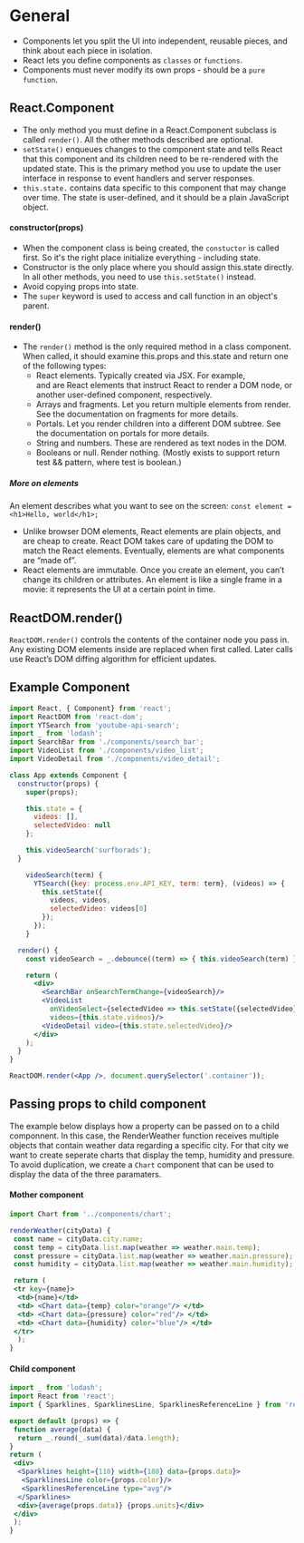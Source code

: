 # General
- Components let you split the UI into independent, reusable pieces, and think about each piece in isolation.
- React lets you define components as `classes` or `functions`.
- Components must never modify its own props - should be a `pure function`.

## React.Component
- The only method you must define in a React.Component subclass is called `render()`. All the other methods described are optional.
- `setState()` enqueues changes to the component state and tells React that this component and its children need to be re-rendered with the updated state. This is the primary method you use to update the user interface in response to event handlers and server responses.
- `this.state.` contains data specific to this component that may change over time. The state is user-defined, and it should be a plain JavaScript object.

#### constructor(props)
- When the component class is being created, the `constuctor` is called first. So it's the right place initialize everything - including state. 
- Constructor is the only place where you should assign this.state directly. In all other methods, you need to use `this.setState()` instead.
- Avoid copying props into state. 
- The `super` keyword is used to access and call function in an object's parent. 

#### render()
- The `render()` method is the only required method in a class component. When called, it should examine this.props and this.state and return one of the following types:
    - React elements. Typically created via JSX. For example, <div /> and <MyComponent /> are React elements that instruct React to render a DOM node, or another user-defined component, respectively.
    - Arrays and fragments. Let you return multiple elements from render. See the documentation on fragments for more details.
    - Portals. Let you render children into a different DOM subtree. See the documentation on portals for more details.
    - String and numbers. These are rendered as text nodes in the DOM.
    - Booleans or null. Render nothing. (Mostly exists to support return test && <Child /> pattern, where test is boolean.)
    
##### More on elements
An element describes what you want to see on the screen:
`const element = <h1>Hello, world</h1>;`

- Unlike browser DOM elements, React elements are plain objects, and are cheap to create. React DOM takes care of updating the DOM to match the React elements. Eventually, elements are what components are “made of”. 
- React elements are immutable. Once you create an element, you can’t change its children or attributes. An element is like a single frame in a movie: it represents the UI at a certain point in time.

## ReactDOM.render()
`ReactDOM.render()` controls the contents of the container node you pass in. Any existing DOM elements inside are replaced when first called. Later calls use React’s DOM diffing algorithm for efficient updates.

## Example Component
```jsx
import React, { Component} from 'react';
import ReactDOM from 'react-dom';
import YTSearch from 'youtube-api-search';
import _ from 'lodash';
import SearchBar from './components/search_bar';
import VideoList from './components/video_list';
import VideoDetail from './components/video_detail';

class App extends Component {
  constructor(props) {
    super(props);

    this.state = {
      videos: [],
      selectedVideo: null
    };

    this.videoSearch('surfborads');
  }

    videoSearch(term) {
      YTSearch({key: process.env.API_KEY, term: term}, (videos) => {
        this.setState({
          videos, videos,
          selectedVideo: videos[0]
        });
      });
    }

  render() {
    const videoSearch = _.debounce((term) => { this.videoSearch(term) }, 300);

    return (
      <div>
        <SearchBar onSearchTermChange={videoSearch}/>
        <VideoList
          onVideoSelect={selectedVideo => this.setState({selectedVideo})}
          videos={this.state.videos}/>
        <VideoDetail video={this.state.selectedVideo}/>
      </div>
    );
  }
}

ReactDOM.render(<App />, document.querySelector('.container'));
```
## Passing props to child component
The example below displays how a property can be passed on to a child componnent. In this case, the RenderWeather function receives multiple objects that contain weather data regarding a specific city. For that city we want to create seperate charts that display the temp, humidity and pressure. To avoid duplication, we create a `Chart` component that can be used to display the data of the three paramaters.
#### Mother component
```jsx
import Chart from '../components/chart';

renderWeather(cityData) {
 const name = cityData.city.name;
 const temp = cityData.list.map(weather => weather.main.temp);
 const pressure = cityData.list.map(weather => weather.main.pressure);
 const humidity = cityData.list.map(weather => weather.main.humidity);

 return (
 <tr key={name}>
  <td>{name}</td>
  <td> <Chart data={temp} color="orange"/> </td>
  <td> <Chart data={pressure} color="red"/> </td>
  <td> <Chart data={humidity} color="blue"/> </td>
 </tr>
  );
}
```
#### Child component
```jsx
import _ from 'lodash';
import React from 'react';
import { Sparklines, SparklinesLine, SparklinesReferenceLine } from 'react-sparklines';

export default (props) => {
 function average(data) {
  return _.round(_.sum(data)/data.length);
}
return (
 <div>
  <Sparklines height={110} width={180} data={props.data}>
   <SparklinesLine color={props.color}/>
   <SparklinesReferenceLine type="avg"/>
  </Sparklines>
  <div>{average(props.data)} {props.units}</div>
 </div>
 );
}
```

